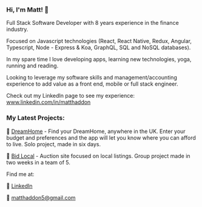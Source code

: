 ### Hi, I'm Matt! 👋

Full Stack Software Developer with 8 years experience in the finance industry.

Focused on Javascript technologies (React, React Native, Redux, Angular, Typescript, Node - Express & Koa, GraphQL, SQL and NoSQL databases).

In my spare time I love developing apps, learning new technologies, yoga, running and reading.

Looking to leverage my software skills and management/accounting experience to add value as a front end, mobile or full stack engineer.

Check out my LinkedIn page to see my experience: www.linkedin.com/in/matthaddon


### My Latest Projects:

🏡 [DreamHome](https://github.com/matt-haddon/dream-home) - Find your DreamHome, anywhere in the UK. Enter your budget and preferences and the app will let you know where you can afford to live. Solo project, made in six days.

🛒 [Bid Local](https://github.com/Snugles/bid-local) - Auction site focused on local listings. Group project made in two weeks in a team of 5.

Find me at:

📝 [LinkedIn](https://www.linkedin.com/in/matthaddon/)

📨 matthaddon5@gmail.com


<!--
**matt-haddon/matt-haddon** is a ✨ _special_ ✨ repository because its `README.md` (this file) appears on your GitHub profile.

Here are some ideas to get you started:

- 🔭 I’m currently working on ...

- 🌱 I’m currently learning ...
- 👯 I’m looking to collaborate on ...
- 🤔 I’m looking for help with ...
- 💬 Ask me about ...
- 📫 How to reach me: ...
- 😄 Pronouns: ...
- ⚡ Fun fact: ...
-->
